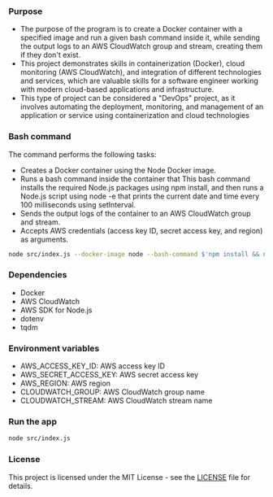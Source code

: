 

### Purpose

- The purpose of the program is to create a Docker container with a specified image and run a given bash command inside it, while sending the output logs to an AWS CloudWatch group and stream, creating them if they don't exist.
- This project demonstrates skills in containerization (Docker), cloud monitoring (AWS CloudWatch), and integration of different technologies and services, which are valuable skills for a software engineer working with modern cloud-based applications and infrastructure.
- This type of project can be considered a "DevOps" project, as it involves automating the deployment, monitoring, and management of an application or service using containerization and cloud technologies


### Bash command
The command performs the following tasks:

- Creates a Docker container using the Node Docker image.
- Runs a bash command inside the container that This bash command installs the required Node.js packages using npm install, and then runs a Node.js script using node -e that prints the current date and time every 100 milliseconds using setInterval.
- Sends the output logs of the container to an AWS CloudWatch group and stream.
- Accepts AWS credentials (access key ID, secret access key, and region) as arguments.


``` bash 
node src/index.js --docker-image node --bash-command $'npm install && node -e "setInterval(() => { console.log(new Date().toISOString()); }, 100);"' --aws-cloudwatch-group test-task-group-1 --aws-cloudwatch-stream test-task-stream-1 --aws-access-key-id ... --aws-secret-access-key ... --aws-region ...

```

### Dependencies

- Docker
- AWS CloudWatch
- AWS SDK for Node.js
- dotenv
- tqdm

### Environment variables

- AWS_ACCESS_KEY_ID: AWS access key ID
- AWS_SECRET_ACCESS_KEY: AWS secret access key
- AWS_REGION: AWS region
- CLOUDWATCH_GROUP: AWS CloudWatch group name
- CLOUDWATCH_STREAM: AWS CloudWatch stream name

### Run the app 
``` bash 
node src/index.js
``` 

### License
This project is licensed under the MIT License - see the [LICENSE](LICENSE) file for details.
